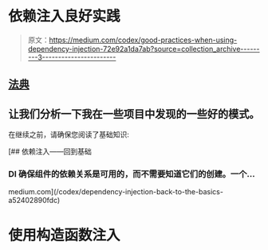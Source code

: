 # 依赖注入良好实践

> 原文：<https://medium.com/codex/good-practices-when-using-dependency-injection-72e92a1da7ab?source=collection_archive---------3----------------------->

## [法典](http://medium.com/codex)

## 让我们分析一下我在一些项目中发现的一些好的模式。

在继续之前，请确保您阅读了基础知识:

[](/codex/dependency-injection-back-to-the-basics-a52402890fdc) [## 依赖注入——回到基础

### DI 确保组件的依赖关系是可用的，而不需要知道它们的创建。一个…

medium.com](/codex/dependency-injection-back-to-the-basics-a52402890fdc) 

# 使用构造函数注入